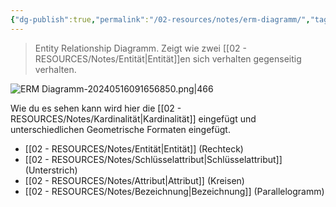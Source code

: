 ```yaml
---
{"dg-publish":true,"permalink":"/02-resources/notes/erm-diagramm/","tags":["datenbank","prüfungsrelevant"],"noteIcon":"","updated":"2024-06-09T20:11:32.146+02:00"}
---
```


> Entity Relationship Diagramm.
> Zeigt wie zwei [[02 - RESOURCES/Notes/Entität\|Entität]]en sich verhalten gegenseitig verhalten.

![ERM Diagramm-20240516091656850.png|466](/img/user/02%20-%20RESOURCES/Files/IMGs/ERM%20Diagramm-20240516091656850.png)

Wie du es sehen kann wird hier die [[02 - RESOURCES/Notes/Kardinalität\|Kardinalität]] eingefügt und unterschiedlichen Geometrische Formaten eingefügt.

-  [[02 - RESOURCES/Notes/Entität\|Entität]] (Rechteck)
- [[02 - RESOURCES/Notes/Schlüsselattribut\|Schlüsselattribut]] (Unterstrich)
- [[02 - RESOURCES/Notes/Attribut\|Attribut]] (Kreisen)
- [[02 - RESOURCES/Notes/Bezeichnung\|Bezeichnung]] (Parallelogramm)